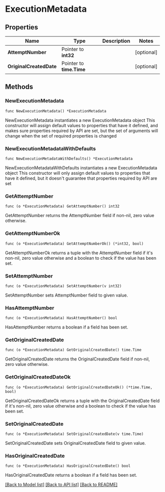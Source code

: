 # ExecutionMetadata

## Properties

Name | Type | Description | Notes
------------ | ------------- | ------------- | -------------
**AttemptNumber** | Pointer to **int32** |  | [optional] 
**OriginalCreatedDate** | Pointer to **time.Time** |  | [optional] 

## Methods

### NewExecutionMetadata

`func NewExecutionMetadata() *ExecutionMetadata`

NewExecutionMetadata instantiates a new ExecutionMetadata object
This constructor will assign default values to properties that have it defined,
and makes sure properties required by API are set, but the set of arguments
will change when the set of required properties is changed

### NewExecutionMetadataWithDefaults

`func NewExecutionMetadataWithDefaults() *ExecutionMetadata`

NewExecutionMetadataWithDefaults instantiates a new ExecutionMetadata object
This constructor will only assign default values to properties that have it defined,
but it doesn't guarantee that properties required by API are set

### GetAttemptNumber

`func (o *ExecutionMetadata) GetAttemptNumber() int32`

GetAttemptNumber returns the AttemptNumber field if non-nil, zero value otherwise.

### GetAttemptNumberOk

`func (o *ExecutionMetadata) GetAttemptNumberOk() (*int32, bool)`

GetAttemptNumberOk returns a tuple with the AttemptNumber field if it's non-nil, zero value otherwise
and a boolean to check if the value has been set.

### SetAttemptNumber

`func (o *ExecutionMetadata) SetAttemptNumber(v int32)`

SetAttemptNumber sets AttemptNumber field to given value.

### HasAttemptNumber

`func (o *ExecutionMetadata) HasAttemptNumber() bool`

HasAttemptNumber returns a boolean if a field has been set.

### GetOriginalCreatedDate

`func (o *ExecutionMetadata) GetOriginalCreatedDate() time.Time`

GetOriginalCreatedDate returns the OriginalCreatedDate field if non-nil, zero value otherwise.

### GetOriginalCreatedDateOk

`func (o *ExecutionMetadata) GetOriginalCreatedDateOk() (*time.Time, bool)`

GetOriginalCreatedDateOk returns a tuple with the OriginalCreatedDate field if it's non-nil, zero value otherwise
and a boolean to check if the value has been set.

### SetOriginalCreatedDate

`func (o *ExecutionMetadata) SetOriginalCreatedDate(v time.Time)`

SetOriginalCreatedDate sets OriginalCreatedDate field to given value.

### HasOriginalCreatedDate

`func (o *ExecutionMetadata) HasOriginalCreatedDate() bool`

HasOriginalCreatedDate returns a boolean if a field has been set.


[[Back to Model list]](../README.md#documentation-for-models) [[Back to API list]](../README.md#documentation-for-api-endpoints) [[Back to README]](../README.md)


